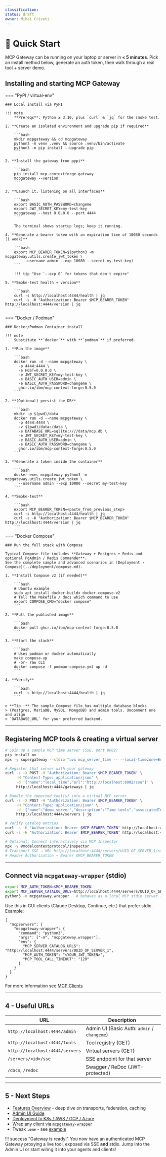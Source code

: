 ```yaml
---
classification:
status: draft
owner: Mihai Criveti
---
```


# 🚀 Quick Start

MCP Gateway can be running on your laptop or server in **< 5 minutes**.
Pick an install method below, generate an auth token, then walk through a real tool + server demo.

## Installing and starting MCP Gateway

=== "PyPI / virtual-env"

    ### Local install via PyPI

    !!! note
        **Prereqs**: Python ≥ 3.10, plus `curl` & `jq` for the smoke test.

    1. **Create an isolated environment and upgrade pip if required**

        ```bash
        mkdir mcpgateway && cd mcpgateway
        python3 -m venv .venv && source .venv/bin/activate
        python3 -m pip install --upgrade pip
        ```

    2. **Install the gateway from pypi**

        ```bash
        pip install mcp-contextforge-gateway
        mcpgateway --version
        ```

    3. **Launch it, listening on all interfaces**

        ```bash
        export BASIC_AUTH_PASSWORD=changeme
        export JWT_SECRET_KEY=my-test-key
        mcpgateway --host 0.0.0.0 --port 4444
        ```

        The terminal shows startup logs; keep it running.

    4. **Generate a bearer token with an expiration time of 10080 seconds (1 week)**

        ```bash
        export MCP_BEARER_TOKEN=$(python3 -m mcpgateway.utils.create_jwt_token \
            --username admin --exp 10080 --secret my-test-key)
        ```

        !!! tip "Use `--exp 0` for tokens that don't expire"

    5. **Smoke-test health + version**

        ```bash
        curl -s http://localhost:4444/health | jq
        curl -s -H "Authorization: Bearer $MCP_BEARER_TOKEN" http://localhost:4444/version | jq
        ```

=== "Docker / Podman"

    ### Docker/Podman Container install

    !!! note
        Substitute **`docker`** with **`podman`** if preferred.

    1. **Run the image**

        ```bash
        docker run -d --name mcpgateway \
          -p 4444:4444 \
          -e HOST=0.0.0.0 \
          -e JWT_SECRET_KEY=my-test-key \
          -e BASIC_AUTH_USER=admin \
          -e BASIC_AUTH_PASSWORD=changeme \
          ghcr.io/ibm/mcp-context-forge:0.5.0
        ```

    2. **(Optional) persist the DB**

        ```bash
        mkdir -p $(pwd)/data
        docker run -d --name mcpgateway \
          -p 4444:4444 \
          -v $(pwd)/data:/data \
          -e DATABASE_URL=sqlite:////data/mcp.db \
          -e JWT_SECRET_KEY=my-test-key \
          -e BASIC_AUTH_USER=admin \
          -e BASIC_AUTH_PASSWORD=changeme \
          ghcr.io/ibm/mcp-context-forge:0.5.0
        ```

    3. **Generate a token inside the container**

        ```bash
        docker exec mcpgateway python3 -m mcpgateway.utils.create_jwt_token \
          --username admin --exp 10080 --secret my-test-key
        ```

    4. **Smoke-test**

        ```bash
        export MCP_BEARER_TOKEN=<paste_from_previous_step>
        curl -s http://localhost:4444/health | jq
        curl -s -H "Authorization: Bearer $MCP_BEARER_TOKEN" http://localhost:4444/version | jq
        ```

=== "Docker Compose"

    ### Run the full stack with Compose

    Typical Compose file includes **Gateway + Postgres + Redis and optional PgAdmin / Redis Commander**.
    See the complete sample and advanced scenarios in [Deployment › Compose](../deployment/compose.md).

    1. **Install Compose v2 (if needed)**

        ```bash
        # Ubuntu example
        sudo apt install docker-buildx docker-compose-v2
        # Tell the Makefile / docs which command to use
        export COMPOSE_CMD="docker compose"
        ```

    2. **Pull the published image**

        ```bash
        docker pull ghcr.io/ibm/mcp-context-forge:0.5.0
        ```

    3. **Start the stack**

        ```bash
        # Uses podman or docker automatically
        make compose-up
        # -or- raw CLI
        docker compose -f podman-compose.yml up -d
        ```

    4. **Verify**

        ```bash
        curl -s http://localhost:4444/health | jq
        ```

    > **Tip :** The sample Compose file has multiple database blocks
    > (Postgres, MariaDB, MySQL, MongoDB) and admin tools. Uncomment one and align
    > `DATABASE_URL` for your preferred backend.

---

## Registering MCP tools & creating a virtual server

```bash
# Spin up a sample MCP time server (SSE, port 8002)
pip install uv
npx -y supergateway --stdio "uvx mcp_server_time -- --local-timezone=Europe/Dublin" --port 8002 &
```

```bash
# Register that server with your gateway
curl -s -X POST -H "Authorization: Bearer $MCP_BEARER_TOKEN" \
     -H "Content-Type: application/json" \
     -d '{"name":"local_time","url":"http://localhost:8002/sse"}' \
     http://localhost:4444/gateways | jq
```

```bash
# Bundle the imported tool(s) into a virtual MCP server
curl -s -X POST -H "Authorization: Bearer $MCP_BEARER_TOKEN" \
     -H "Content-Type: application/json" \
     -d '{"name":"demo_server","description":"Time tools","associatedTools":["1"]}' \
     http://localhost:4444/servers | jq
```

```bash
# Verify catalog entries
curl -s -H "Authorization: Bearer $MCP_BEARER_TOKEN" http://localhost:4444/tools   | jq
curl -s -H "Authorization: Bearer $MCP_BEARER_TOKEN" http://localhost:4444/servers | jq
```

```bash
# Optional: Connect interactively via MCP Inspector
npx -y @modelcontextprotocol/inspector
# Transport SSE → URL http://localhost:4444/servers/UUID_OF_SERVER_1/sse
# Header Authorization → Bearer $MCP_BEARER_TOKEN
```

---

## Connect via `mcpgateway-wrapper` (stdio)

```bash
export MCP_AUTH_TOKEN=$MCP_BEARER_TOKEN
export MCP_SERVER_CATALOG_URLS=http://localhost:4444/servers/UUID_OF_SERVER_1
python3 -m mcpgateway.wrapper   # behaves as a local MCP stdio server - run from MCP client
```

Use this in GUI clients (Claude Desktop, Continue, etc.) that prefer stdio. Example:

```jsonc
{
  "mcpServers": {
    "mcpgateway-wrapper": {
      "command": "python3",
      "args": ["-m", "mcpgateway.wrapper"],
      "env": {
        "MCP_SERVER_CATALOG_URLS": "http://localhost:4444/servers/UUID_OF_SERVER_1",
        "MCP_AUTH_TOKEN": "<YOUR_JWT_TOKEN>",
        "MCP_TOOL_CALL_TIMEOUT": "120"
      }
    }
  }
}
```

For more information see [MCP Clients](../using/index.md)

---

## 4 - Useful URLs

| URL                             | Description                                 |
| ------------------------------- | ------------------------------------------- |
| `http://localhost:4444/admin`   | Admin UI (Basic Auth: `admin` / `changeme`) |
| `http://localhost:4444/tools`   | Tool registry (GET)                         |
| `http://localhost:4444/servers` | Virtual servers (GET)                       |
| `/servers/<id>/sse`             | SSE endpoint for that server                |
| `/docs`, `/redoc`               | Swagger / ReDoc (JWT-protected)             |

---

## 5 - Next Steps

* [Features Overview](features.md) - deep dive on transports, federation, caching
* [Admin UI Guide](ui.md)
* [Deployment to K8s / AWS / GCP / Azure](../deployment/index.md)
* [Wrap any client via `mcpgateway-wrapper`](../using/mcpgateway-wrapper.md)
* Tweak **`.env`** - see [example](https://github.com/IBM/mcp-context-forge/blob/main/.env.example)

!!! success "Gateway is ready!"
You now have an authenticated MCP Gateway proxying a live tool, exposed via SSE **and** stdio.
Jump into the Admin UI or start wiring it into your agents and clients!
